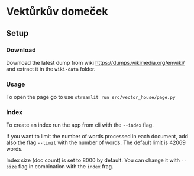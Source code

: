 # Vektůrkův domeček

## Setup
### Download
Download the latest dump from wiki
https://dumps.wikimedia.org/enwiki/
and extract it in the `wiki-data` folder.

### Usage
To open the page go to use `streamlit run src/vector_house/page.py`

### Index
To create an index run the app from cli with the `--index` flag.

If you want to limit the number of words processed in each document,
add also the flag `--limit` with the number of words.
The default limit is 42069 words.

Index size (doc count) is set to 8000 by default. You can change it with
`--size` flag in combination with the `index` frag.
